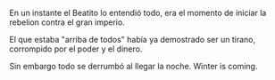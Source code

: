 En un instante el Beatito lo entendió todo, era el momento de iniciar la rebelion contra el gran imperio.

El que estaba "arriba de todos" había ya demostrado ser un tirano, corrompido por el poder y el dinero.

Sin embargo todo se derrumbó al llegar la noche. Winter is coming.